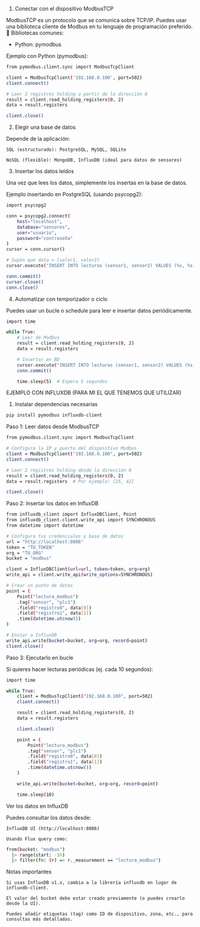 1. Conectar con el dispositivo ModbusTCP

ModbusTCP es un protocolo que se comunica sobre TCP/IP. Puedes usar una biblioteca cliente de Modbus en tu lenguaje de programación preferido.
🔧 Bibliotecas comunes:

- Python: pymodbus

Ejemplo con Python (pymodbus):
```bash
from pymodbus.client.sync import ModbusTcpClient

client = ModbusTcpClient('192.168.0.100', port=502)
client.connect()

# Leer 2 registros holding a partir de la dirección 0
result = client.read_holding_registers(0, 2)
data = result.registers

client.close()
```
2. Elegir una base de datos

Depende de la aplicación:

    SQL (estructurado): PostgreSQL, MySQL, SQLite

    NoSQL (flexible): MongoDB, InfluxDB (ideal para datos de sensores)


3. Insertar los datos leídos

Una vez que lees los datos, simplemente los insertas en la base de datos.


Ejemplo insertando en PostgreSQL (usando psycopg2):

```bash
import psycopg2

conn = psycopg2.connect(
    host="localhost",
    database="sensores",
    user="usuario",
    password="contraseña"
)
cursor = conn.cursor()

# Supón que data = [valor1, valor2]
cursor.execute("INSERT INTO lecturas (sensor1, sensor2) VALUES (%s, %s)", (data[0], data[1]))

conn.commit()
cursor.close()
conn.close()
```
 4. Automatizar con temporizador o ciclo

Puedes usar un bucle o schedule para leer e insertar datos periódicamente.

```bash
import time

while True:
    # Leer de Modbus
    result = client.read_holding_registers(0, 2)
    data = result.registers

    # Insertar en BD
    cursor.execute("INSERT INTO lecturas (sensor1, sensor2) VALUES (%s, %s)", (data[0], data[1]))
    conn.commit()

    time.sleep(5)  # Espera 5 segundos
```

EJEMPLO CON INFLUXDB (PARA MI EL QUE TENEMOS QUE UTILIZAR)

1. Instalar dependencias necesarias

```bash
pip install pymodbus influxdb-client
```
Paso 1: Leer datos desde ModbusTCP
```bash
from pymodbus.client.sync import ModbusTcpClient

# Configura la IP y puerto del dispositivo Modbus
client = ModbusTcpClient("192.168.0.100", port=502)
client.connect()

# Leer 2 registros holding desde la dirección 0
result = client.read_holding_registers(0, 2)
data = result.registers  # Por ejemplo: [25, 42]

client.close()
```

Paso 2: Insertar los datos en InfluxDB
```bash
from influxdb_client import InfluxDBClient, Point
from influxdb_client.client.write_api import SYNCHRONOUS
from datetime import datetime

# Configura tus credenciales y base de datos
url = "http://localhost:8086"
token = "TU_TOKEN"
org = "TU_ORG"
bucket = "modbus"

client = InfluxDBClient(url=url, token=token, org=org)
write_api = client.write_api(write_options=SYNCHRONOUS)

# Crear un punto de datos
point = (
    Point("lectura_modbus")
    .tag("sensor", "plc1")
    .field("registro0", data[0])
    .field("registro1", data[1])
    .time(datetime.utcnow())
)

# Enviar a InfluxDB
write_api.write(bucket=bucket, org=org, record=point)
client.close()
```

Paso 3: Ejecutarlo en bucle

Si quieres hacer lecturas periódicas (ej. cada 10 segundos):

```bash
import time

while True:
    client = ModbusTcpClient("192.168.0.100", port=502)
    client.connect()

    result = client.read_holding_registers(0, 2)
    data = result.registers

    client.close()

    point = (
        Point("lectura_modbus")
        .tag("sensor", "plc1")
        .field("registro0", data[0])
        .field("registro1", data[1])
        .time(datetime.utcnow())
    )

    write_api.write(bucket=bucket, org=org, record=point)

    time.sleep(10)
```

Ver los datos en InfluxDB

Puedes consultar los datos desde:

    InfluxDB UI (http://localhost:8086)

    Usando Flux query como:

```bash
from(bucket: "modbus")
  |> range(start: -1h)
  |> filter(fn: (r) => r._measurement == "lectura_modbus")
```

Notas importantes

    Si usas InfluxDB v1.x, cambia a la librería influxdb en lugar de influxdb-client.

    El valor del bucket debe estar creado previamente (o puedes crearlo desde la UI).

    Puedes añadir etiquetas (tag) como ID de dispositivo, zona, etc., para consultas más detalladas.